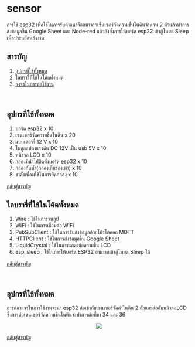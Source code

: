 # sensor
การใช้ esp32 เพื่อใช้ในการรับค่าอนาล็อกมาจากเซ็นเซอร์วัดความชื่นในดินจำนวน 2 ตัวแล้วทำการส่งข้อมูลขึ้น Google Sheet และ Node-red แล้วยังสั้งการให้บอร์ด esp32 เข้าสู้โหมด Sleep เพื่อประหยัดพลังงาน

## <a name="content"></a> สารบัญ  
1. [อุปกรที่ใช้ทั้งหมด](#อุปกร)
2. [ไลบรารี่ที่ใช้ในโค้ดทั้งหมด](#libra)
3. [วงจรในการต่อใช้งาน](#ต่ออุปกร)

<br/>

## <a name="อุปกร"></a> อุปกรที่ใช้ทั้งหมด
1. บอร์ด esp32 x 10
2. เซนเซอร์วัดความชื่นในดิน x 20
3. แบทเตอร์รี่ 12 V x 10
4. โมดูลแปลงแรงดัน DC 12V เป็น usb 5V x 10
5. หน้าจอ LCD x 10
6. กล่องที่นำไปติดตั้งบอร์ด esp32 x 10
7. กล่องกันน้ำ(กล่องเก็บรองเท้า) x 10
8. ขาตั้งเพื่อมใช้ในการยึดกล่อง x 10

[กลับสู่สารบัญ](#content)
<br/>

## <a name="libra"></a> ไลบรารี่ที่ใช้ในโค้ดทั้งหมด
1. Wire : ใช้ในการวนลูป
2. WiFi : ใช้ในการเชื่อมต่อ WiFi
3. PubSubClient : ใช้ในการรับส่งข้อมูลด้วยโปรโตคอล MQTT
4. HTTPClient : ใช้ในการส่งข้อมูลขึ้น Google Sheet
5. LiquidCrystal : ใช้ในการแสดงข้อความขึ้น LCD
6. esp_sleep : ใช้ในการให้บอร์ด ESP32 สามารถเข้าสู้โหมด Sleep ได้

[กลับสู่สารบัญ](#content)

<br/>

## <a name="ต่ออุปกร"></a> อุปกรที่ใช้ทั้งหมด
การต่อวงจรในการใช้งานจะนำ esp32 ต่อเข้ากับเซนเซอร์วัดค่าในดิน 2 ตัวและต่อกับหน้าจอLCD ซึ่งการต่อเซนเซอร์วัดความชื่นในดินจะทำการต่อที่ขา 34 และ 36
<p align="center">
<img src=https://github.com/user-attachments/assets/a1acf8f4-98cc-477c-8488-59b5196341ee>
  
[กลับสู่สารบัญ](#content)
<br/>

